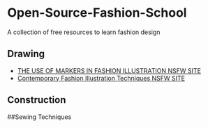 # Open-Source-Fashion-School
A collection of free resources to learn fashion design
## Drawing
- [THE USE OF MARKERS IN FASHION ILLUSTRATION NSFW SITE](https://e-hentai.org/g/2984342/e38a50ea1b/?p=2)
- [Contemporary Fashion Illustration Techniques NSFW SITE](https://e-hentai.org/g/3130473/fbe0bd39b8/?p=1)

## Construction


##Sewing Techniques
